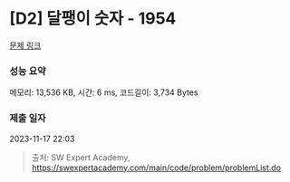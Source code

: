 # [D2] 달팽이 숫자 - 1954 

[문제 링크](https://swexpertacademy.com/main/code/problem/problemDetail.do?contestProbId=AV5PobmqAPoDFAUq) 

### 성능 요약

메모리: 13,536 KB, 시간: 6 ms, 코드길이: 3,734 Bytes

### 제출 일자

2023-11-17 22:03



> 출처: SW Expert Academy, https://swexpertacademy.com/main/code/problem/problemList.do